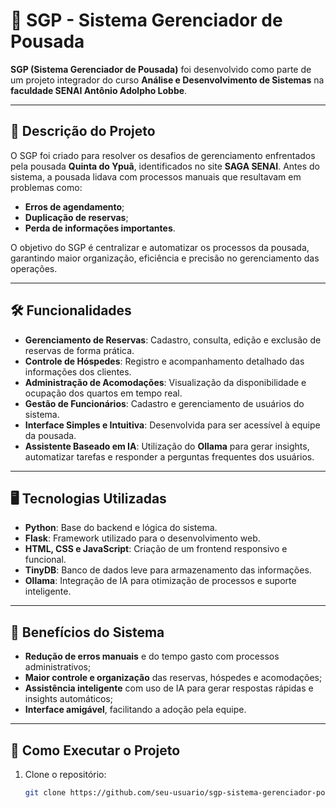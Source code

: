 # 🏨 SGP - Sistema Gerenciador de Pousada

**SGP (Sistema Gerenciador de Pousada)** foi desenvolvido como parte de um projeto integrador do curso **Análise e Desenvolvimento de Sistemas** na **faculdade SENAI Antônio Adolpho Lobbe**.

---

## 🎯 Descrição do Projeto

O SGP foi criado para resolver os desafios de gerenciamento enfrentados pela pousada **Quinta do Ypuã**, identificados no site **SAGA SENAI**. Antes do sistema, a pousada lidava com processos manuais que resultavam em problemas como:
- **Erros de agendamento**;
- **Duplicação de reservas**;
- **Perda de informações importantes**.

O objetivo do SGP é centralizar e automatizar os processos da pousada, garantindo maior organização, eficiência e precisão no gerenciamento das operações.

---

## 🛠️ Funcionalidades

- **Gerenciamento de Reservas**: Cadastro, consulta, edição e exclusão de reservas de forma prática.
- **Controle de Hóspedes**: Registro e acompanhamento detalhado das informações dos clientes.
- **Administração de Acomodações**: Visualização da disponibilidade e ocupação dos quartos em tempo real.
- **Gestão de Funcionários**: Cadastro e gerenciamento de usuários do sistema.
- **Interface Simples e Intuitiva**: Desenvolvida para ser acessível à equipe da pousada.
- **Assistente Baseado em IA**: Utilização do **Ollama** para gerar insights, automatizar tarefas e responder a perguntas frequentes dos usuários.

---

## 🖥️ Tecnologias Utilizadas

- **Python**: Base do backend e lógica do sistema.
- **Flask**: Framework utilizado para o desenvolvimento web.
- **HTML, CSS e JavaScript**: Criação de um frontend responsivo e funcional.
- **TinyDB**: Banco de dados leve para armazenamento das informações.
- **Ollama**: Integração de IA para otimização de processos e suporte inteligente.

---

## 🚀 Benefícios do Sistema

- **Redução de erros manuais** e do tempo gasto com processos administrativos;
- **Maior controle e organização** das reservas, hóspedes e acomodações;
- **Assistência inteligente** com uso de IA para gerar respostas rápidas e insights automáticos;
- **Interface amigável**, facilitando a adoção pela equipe.

---

## 📂 Como Executar o Projeto

1. Clone o repositório:
   ```bash
   git clone https://github.com/seu-usuario/sgp-sistema-gerenciador-pousada.git
